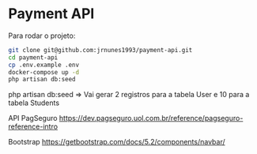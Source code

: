 # Payment API

Para rodar o projeto: 

```bash
git clone git@github.com:jrnunes1993/payment-api.git
cd payment-api
cp .env.example .env
docker-compose up -d
php artisan db:seed
```

php artisan db:seed => Vai gerar 2 registros para a tabela User e 10 para a tabela Students

API PagSeguro
  https://dev.pagseguro.uol.com.br/reference/pagseguro-reference-intro

Bootstrap
  https://getbootstrap.com/docs/5.2/components/navbar/